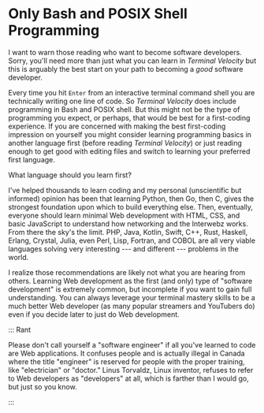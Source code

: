 # Only Bash and POSIX Shell Programming

I want to warn those reading who want to become software developers. Sorry, you'll need more than just what you can learn in *Terminal Velocity* but this is arguably the best start on your path to becoming a *good* software developer.

Every time you hit `Enter` from an interactive terminal command shell you are technically writing one line of code. So *Terminal Velocity* does include programming in Bash and POSIX shell. But this might not be the type of programming you expect, or perhaps, that would be best for a first-coding experience. If you are concerned with making the best first-coding impression on yourself you might consider learning programming basics in another language first (before reading *Terminal Velocity*) or just reading enough to get good with editing files and switch to learning your preferred first language.

What language should you learn first?

I've helped thousands to learn coding and my personal (unscientific but informed) opinion has been that learning Python, then Go, then C, gives the strongest foundation upon which to build everything else. Then, eventually, everyone should learn minimal Web development with HTML, CSS, and basic JavaScript to understand how networking and the Interwebz works. From there the sky's the limit. PHP, Java, Kotlin, Swift, C++, Rust, Haskell, Erlang, Crystal, Julia, even Perl, Lisp, Fortran, and COBOL are all very viable languages solving very interesting --- and different --- problems in the world.

I realize those recommendations are likely not what you are hearing from others. Learning Web development as the first (and only) type of "software development" is extremely common, but incomplete if you want to gain full understanding. You can always leverage your terminal mastery skills to be a much better Web developer (as many popular streamers and YouTubers do) even if you decide later to just do Web development.

::: Rant

Please don't call yourself a "software engineer" if all you've learned to code are Web applications. It confuses people and is actually illegal in Canada where the title "engineer" is reserved for people with the proper training, like "electrician" or "doctor." Linus Torvaldz, Linux inventor, refuses to refer to Web developers as "developers" at all, which is farther than I would go, but just so you know.

:::
